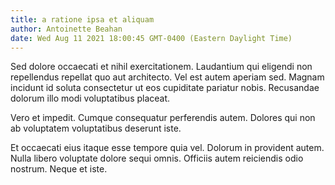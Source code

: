 ```yaml
---
title: a ratione ipsa et aliquam
author: Antoinette Beahan
date: Wed Aug 11 2021 18:00:45 GMT-0400 (Eastern Daylight Time)
---
```

Sed dolore occaecati et nihil exercitationem. Laudantium qui eligendi non repellendus repellat quo aut architecto. Vel est autem aperiam sed. Magnam incidunt id soluta consectetur ut eos cupiditate pariatur nobis. Recusandae dolorum illo modi voluptatibus placeat.

 Vero et impedit. Cumque consequatur perferendis autem. Dolores qui non ab voluptatem voluptatibus deserunt iste.

 Et occaecati eius itaque esse tempore quia vel. Dolorum in provident autem. Nulla libero voluptate dolore sequi omnis. Officiis autem reiciendis odio nostrum. Neque et iste.